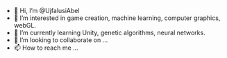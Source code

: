 - 👋 Hi, I’m @UjfalusiAbel
- 👀 I’m interested in game creation, machine learning, computer graphics, webGL.
- 🌱 I’m currently learning Unity, genetic algorithms, neural networks.
- 💞️ I’m looking to collaborate on ...
- 📫 How to reach me ...

<!---
UjfalusiAbel/UjfalusiAbel is a ✨ special ✨ repository because its `README.md` (this file) appears on your GitHub profile.
You can click the Preview link to take a look at your changes.
--->
